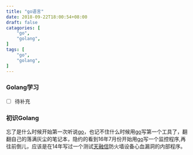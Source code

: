 ```yaml
---
title: "go语言"
date: 2018-09-22T18:00:54+08:00
draft: false
catagories: [
    "go",
    "golang",
]
tags: [
    "go",
    "golang",
]
---
```


### Golang学习
- [ ] 待补充

### 初识Golang
忘了是什么时候开始第一次听说[go]，也记不住什么时候用[go]写第一个工具了，翻翻自己的落满灰尘的笔记本，隐约的看到16年7月份开始用[go]写一个监控程序,再往前倒儿，应该是在14年写过一个测试[天融信]防火墙设备心血漏洞的内部程序。

[go]: https://github.com/golang/go "go link"
[天融信]: http://www.topsec.com.cn/ "中国网络安全领导者"